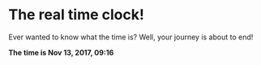# The real time clock!

Ever wanted to know what the time is? Well, your journey is about to end!

**The time is Nov 13, 2017, 09:16**